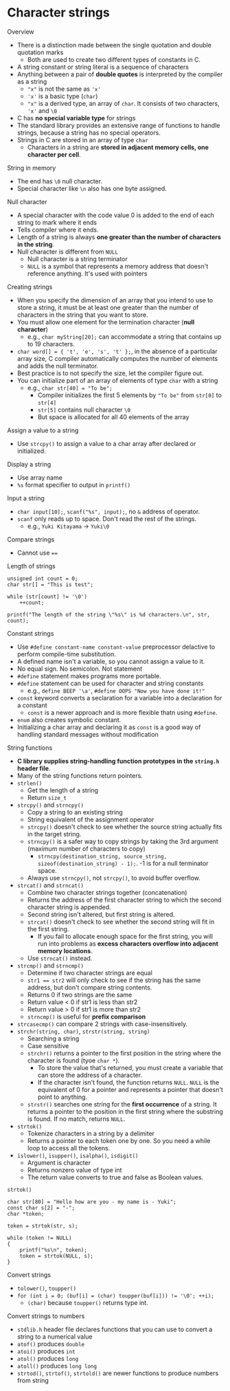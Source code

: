 # Character strings

Overview
- There is a distinction made between the single quotation and double quotation marks
  - Both are used to create two different types of constants in C.
- A string constant or string literal is a sequence of characters
- Anything between a pair of **double quotes** is interpreted by the compiler as a string
  - `"x"` is not the same as `'x'`
  - `'x'` is a basic type (`char`)
  - `"x"` is a derived type, an array of `char`. It consists of two characters, `'x'` and `\0`
- C has **no special variable type** for strings
- The standard library provides an extensive range of functions to handle strings, because a string has no special operators.
- Strings in C are stored in an array of type `char`
  - Characters in a string are **stored in adjacent memory cells, one character per cell**.

String in memory
- The end has `\0` null character.
- Special character like `\n` also has one byte assigned.

Null character
- A special character with the code value 0 is added to the end of each string to mark where it ends
- Tells compiler where it ends.
- Length of a string is always **one greater than the number of characters in the string**.
- Null character is different from `NULL`
  - Null character is a string terminator
  - `NULL` is a symbol that represents a memory address that doesn't reference anything. It's used with pointers

Creating strings
- When you specify the dimension of an array that you intend to use to store a string, it must be at least one greater than the number of characters in the string that you want to store.
- You must allow one element for the termination character (**null character**)
  - e.g., `char myString[20];` can accommodate a string that contains up to 19 characters.
- `char word[] = { 't', 'e', 's', 't' };`, in the absence of a particular array size, C compiler automatically computes the number of elements and adds the null terminator.
- Best practice is to not specify the size, let the compiler figure out.
- You can initialize part of an array of elements of type `char` with a string
  - e.g., `char str[40] = "To be";`
    - Compiler initializes the first 5 elements by `"To be"` from `str[0]` to `str[4]`
    - `str[5]` contains null character `\0`
    - But space is allocated for all 40 elements of the array

Assign a value to a string
- Use `strcpy()` to assign a value to a char array after declared or initialized.

Display a string
- Use array name
- `%s` format specifier to output in `printf()`

Input a string
- `char input[10];`, `scanf("%s", input);`, no `&` address of operator.
- `scanf` only reads up to space. Don't read the rest of the strings.
  - e.g., `Yuki Kitayama` -> `Yuki\0`

Compare strings
- Cannot use `==`

Length of strings
```
unsigned int count = 0;
char str[] = "This is test";

while (str[count] != '\0')
    ++count;

printf("The length of the string \"%s\" is %d characters.\n", str, count);
```

Constant strings
- Use `#define constant-name constant-value` preprocessor delactive to perform compile-time substitution.
- A defined name isn't a variable, so you cannot assign a value to it.
- No equal sign. No semicolon. Not statement
- `#define` statement makes programs more portable.
- `#define` statement can be used for character and string constants
  - e.g., `define BEEP '\a'`, `#define OOPS "Now you have done it!"`
- `const` keyword converts a seclaration for a variable into a declaration for a constant
  - `const` is a newer approach and is more flexible thatn using `#define`.
- `enum` also creates symbolic constant.
- Initializing a char array and declaring it as `const` is a good way of handling standard messages without modification

String functions
- **C library supplies string-handling function prototypes in the `string.h` header file**.
- Many of the string functions return pointers.
- `strlen()`
  - Get the length of a string
  - Return `size_t`
- `strcpy()` and `strncpy()`
  - Copy a string to an existing string
  - String equivalent of the assignment operator
  - `strcpy()` doesn't check to see whether the source string actually fits in the target string.
  - `strncpy()` is a safer way to copy strings by taking the 3rd argument (maximum number of characters to copy)
    - `strncpy(destination_string, source_string, sizeof(destination_string) - 1);`. -1 is for a null terminator space.
  - Always use `strncpy()`, not `strcpy()`, to avoid buffer overflow.
- `strcat()` and `strncat()`
  - Combine two character strings together (concatenation)
  - Returns the address of the first character string to which the second character string is appended.
  - Second string isn't altered, but first string is altered.
  - `strcat()` doesn't check to see whether the second string will fit in the first string.
    - If you fail to allocate enough space for the first string, you will run into problems as **excess characters overflow into adjacent memory locations**.
  - Use `strncat()` instead.
- `strcmp()` and `strncmp()`
  - Determine if two character strings are equal
  - `str1 == str2` will only check to see if the string has the same address, but don't compare string contents.
  - Returns 0 if two strings are the same
  - Return value < 0 if str1 is less than str2
  - Return value > 0 if str1 is more than str2
  - `strncmp()` is useful for **prefix comparison**
- `strcasecmp()` can compare 2 strings with case-insensitively.
- `strchr(string, char)`, `strstr(string, string)`
  - Searching a string
  - Case sensitive
  - `strchr()` returns a pointer to the first position in the string where the character is found (tyoe `char *`).
    - To store the value that's returned, you must create a variable that can store the address of a character.
    - If the character isn't found, the function returns `NULL`. `NULL` is the equivalent of 0 for a pointer and represents a pointer that doesn't point to anything.
  - `strstr()` searches one string for the **first occurrence** of a string. It returns a pointer to the position in the first string where the substring is found. If no match, returns `NULL`.
- `strtok()`
  - Tokenize characters in a string by a delimiter
  - Returns a pointer to each token one by one. So you need a while loop to access all the tokens.
- `islower()`, `isupper()`, `isalpha()`, `isdigit()`
  - Argument is character
  - Returns nonzero value of type int
  - The return value converts to true and false as Boolean values.

`strtok()`

```
char str[80] = "Hello how are you - my name is - Yuki";
const char s[2] = "-";
char *token;

token = strtok(str, s);

while (token != NULL)
{
    printf("%s\n", token);
    token = strtok(NULL, s);
}
```

Convert strings
- `tolower()`, `toupper()`
- `for (int i = 0; (buf[i] = (char) toupper(buf[i])) != '\0'; ++i);`
  - `(char)` because `toupper()` returns type int.

Convert strings to numbers
- `stdlib.h` header file declares functions that you can use to convert a string to a numerical value
- `atof()` produces `double`
- `atoi()` produces `int`
- `atol()` produces `long`
- `atoll()` produces `long long`
- `strtod()`, `strtof()`, `strtold()` are newer functions to produce numbers from string